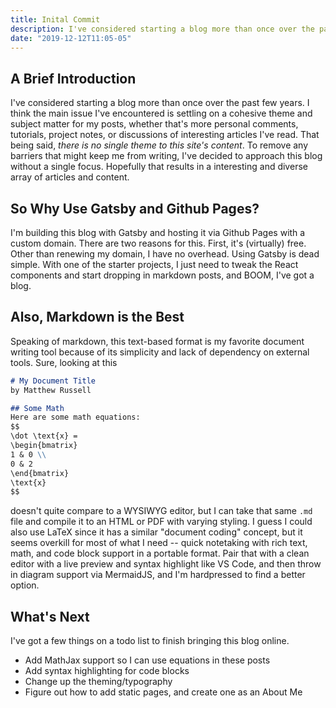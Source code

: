 ```yaml
---
title: Inital Commit
description: I've considered starting a blog more than once over the past few years. Also, markdown is the best.
date: "2019-12-12T11:05-05"
---
```


## A Brief Introduction
I've considered starting a blog more than once over the past few years. I think the main issue I've encountered is settling on a cohesive theme and subject matter for my posts, whether that's more personal comments, tutorials, project notes, or discussions of interesting articles I've read. That being said, *there is no single theme to this site's content*. To remove any barriers that might keep me from writing, I've decided to approach this blog without a single focus. Hopefully that results in a interesting and diverse array of articles and content.

## So Why Use Gatsby and Github Pages?
I'm building this blog with Gatsby and hosting it via Github Pages with a custom domain. There are two reasons for this. First, it's (virtually) free. Other than renewing my domain, I have no overhead. Using Gatsby is dead simple. With one of the starter projects, I just need to tweak the React components and start dropping in markdown posts, and BOOM, I've got a blog. 

## Also, Markdown is the Best
Speaking of markdown, this text-based format is my favorite document writing tool because of its simplicity and lack of dependency on external tools. Sure, looking at this

```markdown
# My Document Title
by Matthew Russell

## Some Math
Here are some math equations:
$$
\dot \text{x} =
\begin{bmatrix}
1 & 0 \\
0 & 2
\end{bmatrix}
\text{x}
$$
```

doesn't quite compare to a WYSIWYG editor, but I can take that same `.md` file and compile it to an HTML or PDF with varying styling. I guess I could also use LaTeX since it has a similar "document coding" concept, but it seems overkill for most of what I need -- quick notetaking with rich text, math, and code block support in a portable format. Pair that with a clean editor with a live preview and syntax highlight like VS Code, and then throw in diagram support via MermaidJS, and I'm hardpressed to find a better option.

## What's Next
I've got a few things on a todo list to finish bringing this blog online.
- Add MathJax support so I can use equations in these posts
- Add syntax highlighting for code blocks
- Change up the theming/typography
- Figure out how to add static pages, and create one as an About Me